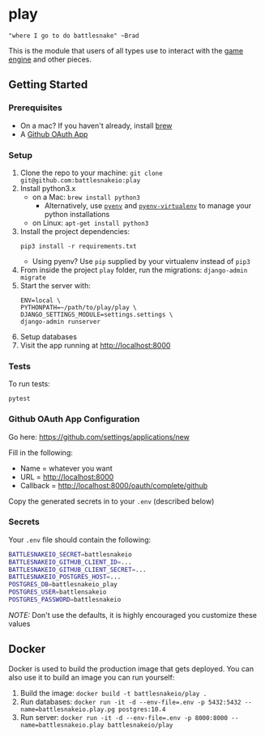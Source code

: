 # play

`"where I go to do battlesnake" ~Brad`

This is the module that users of all types use to interact with the [game engine](https://github.com/battlesnakeio/engine) and other pieces.

## Getting Started

### Prerequisites

- On a mac? If you haven't already, install [brew](https://brew.sh/)
- A [Github OAuth App](#github-oauth-app-configuration)

### Setup

1. Clone the repo to your machine: `git clone git@github.com:battlesnakeio:play`
2. Install python3.x
    - on a Mac: `brew install python3`
      - Alternatively, use [`pyenv`](https://github.com/pyenv/pyenv) and [`pyenv-virtualenv`](https://github.com/pyenv/pyenv-virtualenv) to manage your python installations
    - on Linux: `apt-get install python3`
3. Install the project dependencies:
    ```shell
    pip3 install -r requirements.txt
    ```
    - Using pyenv? Use `pip` supplied by your virtualenv instead of `pip3`
4. From inside the project `play` folder, run the migrations: `django-admin migrate`
5. Start the server with:
    ```shell
    ENV=local \
    PYTHONPATH=~/path/to/play/play \
    DJANGO_SETTINGS_MODULE=settings.settings \
    django-admin runserver
    ```
6. Setup databases
7. Visit the app running at <http://localhost:8000>

### Tests

To run tests:

```
pytest
```

### Github OAuth App Configuration

Go here: <https://github.com/settings/applications/new>

Fill in the following:

- Name = whatever you want
- URL = <http://localhost:8000>
- Callback = <http://localhost:8000/oauth/complete/github>

Copy the generated secrets in to your `.env` (described below)

### Secrets

Your `.env` file should contain the following:

```bash
BATTLESNAKEIO_SECRET=battlesnakeio
BATTLESNAKEIO_GITHUB_CLIENT_ID=...
BATTLESNAKEIO_GITHUB_CLIENT_SECRET=...
BATTLESNAKEIO_POSTGRES_HOST=...
POSTGRES_DB=battlesnakeio_play
POSTGRES_USER=battlensakeio
POSTGRES_PASSWORD=battlesnakeio
```

*NOTE:* Don't use the defaults, it is highly encouraged you customize these values

## Docker

Docker is used to build the production image that gets deployed. You can also use it to build an image you can run yourself:

1. Build the image: `docker build -t battlesnakeio/play .`
2. Run databases: `docker run -it -d --env-file=.env -p 5432:5432 --name=battlesnakeio.play.pg postgres:10.4`
3. Run server: `docker run -it -d --env-file=.env -p 8000:8000 --name=battlesnakeio.play battlesnakeio/play`

